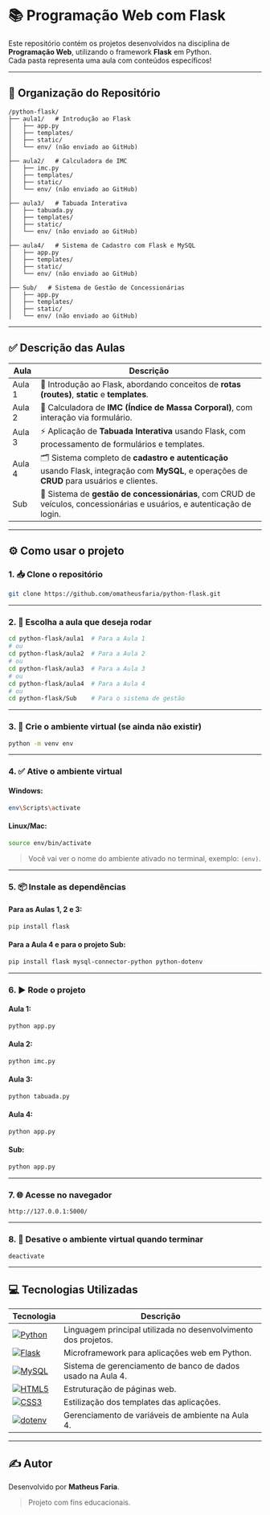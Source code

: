 # 📚 Programação Web com Flask

Este repositório contém os projetos desenvolvidos na disciplina de **Programação Web**, utilizando o framework **Flask** em Python.  
Cada pasta representa uma aula com conteúdos específicos!

---

## 📂 Organização do Repositório

```
/python-flask/
├── aula1/   # Introdução ao Flask
│   ├── app.py
│   ├── templates/
│   ├── static/
│   └── env/ (não enviado ao GitHub)
│
├── aula2/   # Calculadora de IMC
│   ├── imc.py
│   ├── templates/
│   ├── static/
│   └── env/ (não enviado ao GitHub)
│
├── aula3/   # Tabuada Interativa
│   ├── tabuada.py
│   ├── templates/
│   ├── static/
│   └── env/ (não enviado ao GitHub)
│
├── aula4/   # Sistema de Cadastro com Flask e MySQL
│   ├── app.py
│   ├── templates/
│   ├── static/
│   └── env/ (não enviado ao GitHub)
│
├── Sub/   # Sistema de Gestão de Concessionárias
│   ├── app.py
│   ├── templates/
│   ├── static/
│   └── env/ (não enviado ao GitHub)
```

---

## ✅ Descrição das Aulas

| Aula   | Descrição                                                                                                                                     |
| ------ | --------------------------------------------------------------------------------------------------------------------------------------------- |
| Aula 1 | 🚀 Introdução ao Flask, abordando conceitos de **rotas (routes)**, **static** e **templates**.                                                |
| Aula 2 | 🧮 Calculadora de **IMC (Índice de Massa Corporal)**, com interação via formulário.                                                           |
| Aula 3 | ⚡ Aplicação de **Tabuada Interativa** usando Flask, com processamento de formulários e templates.                                             |
| Aula 4 | 🗂️ Sistema completo de **cadastro e autenticação** usando Flask, integração com **MySQL**, e operações de **CRUD** para usuários e clientes. |
| Sub    | 🚗 Sistema de **gestão de concessionárias**, com CRUD de veículos, concessionárias e usuários, e autenticação de login.                        |

---

## ⚙️ Como usar o projeto

### 1. 📥 Clone o repositório

```bash
git clone https://github.com/omatheusfaria/python-flask.git
```

---

### 2. 📂 Escolha a aula que deseja rodar

```bash
cd python-flask/aula1  # Para a Aula 1
# ou
cd python-flask/aula2  # Para a Aula 2
# ou
cd python-flask/aula3  # Para a Aula 3
# ou
cd python-flask/aula4  # Para a Aula 4
# ou
cd python-flask/Sub    # Para o sistema de gestão
```

---

### 3. 🐍 Crie o ambiente virtual (se ainda não existir)

```bash
python -m venv env
```

---

### 4. ✅ Ative o ambiente virtual

#### Windows:
```bash
env\Scripts\activate
```

#### Linux/Mac:
```bash
source env/bin/activate
```

> Você vai ver o nome do ambiente ativado no terminal, exemplo: `(env)`.

---

### 5. 📦 Instale as dependências

#### Para as Aulas 1, 2 e 3:
```bash
pip install flask
```
#### Para a Aula 4 e para o projeto Sub:
```bash
pip install flask mysql-connector-python python-dotenv
```
---

### 6. ▶️ Rode o projeto

#### Aula 1:
```bash
python app.py
```

#### Aula 2:
```bash
python imc.py
```

#### Aula 3:
```bash
python tabuada.py
```

#### Aula 4:
```bash
python app.py
```

#### Sub:
```bash
python app.py
```
---

### 7. 🌐 Acesse no navegador

```
http://127.0.0.1:5000/
```

---

### 8. 🔻 Desative o ambiente virtual quando terminar

```bash
deactivate
```

---

## 💻 Tecnologias Utilizadas

| Tecnologia | Descrição |
|------------|-----------|
| [![Python](https://img.shields.io/badge/Python-3.12.9-blue?logo=python)](https://www.python.org/) | Linguagem principal utilizada no desenvolvimento dos projetos. |
| [![Flask](https://img.shields.io/badge/Flask-Framework-black?logo=flask)](https://flask.palletsprojects.com/) | Microframework para aplicações web em Python. |
| [![MySQL](https://img.shields.io/badge/MySQL-005C84?logo=mysql&logoColor=white)](https://www.mysql.com/) | Sistema de gerenciamento de banco de dados usado na Aula 4. |
| [![HTML5](https://img.shields.io/badge/HTML5-E34F26?logo=html5&logoColor=white)](https://developer.mozilla.org/docs/Web/HTML) | Estruturação de páginas web. |
| [![CSS3](https://img.shields.io/badge/CSS3-1572B6?logo=css3&logoColor=white)](https://developer.mozilla.org/docs/Web/CSS) | Estilização dos templates das aplicações. |
| [![dotenv](https://img.shields.io/badge/python--dotenv-004d7a?logo=python&logoColor=white)](https://pypi.org/project/python-dotenv/) | Gerenciamento de variáveis de ambiente na Aula 4. |

---

## ✍️ Autor

Desenvolvido por **Matheus Faria**.  
> Projeto com fins educacionais.
